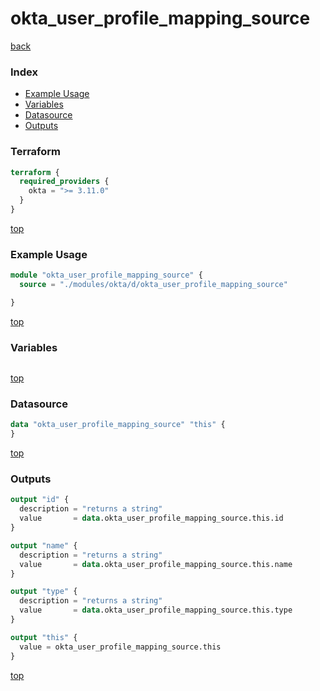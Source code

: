 # okta_user_profile_mapping_source

[back](../okta.md)

### Index

- [Example Usage](#example-usage)
- [Variables](#variables)
- [Datasource](#datasource)
- [Outputs](#outputs)

### Terraform

```terraform
terraform {
  required_providers {
    okta = ">= 3.11.0"
  }
}
```

[top](#index)

### Example Usage

```terraform
module "okta_user_profile_mapping_source" {
  source = "./modules/okta/d/okta_user_profile_mapping_source"

}
```

[top](#index)

### Variables

```terraform
```

[top](#index)

### Datasource

```terraform
data "okta_user_profile_mapping_source" "this" {
}
```

[top](#index)

### Outputs

```terraform
output "id" {
  description = "returns a string"
  value       = data.okta_user_profile_mapping_source.this.id
}

output "name" {
  description = "returns a string"
  value       = data.okta_user_profile_mapping_source.this.name
}

output "type" {
  description = "returns a string"
  value       = data.okta_user_profile_mapping_source.this.type
}

output "this" {
  value = okta_user_profile_mapping_source.this
}
```

[top](#index)